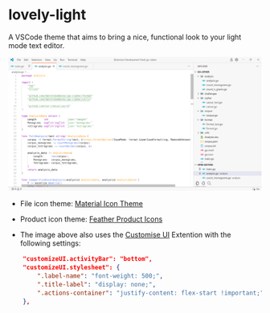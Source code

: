# lovely-light

A VSCode theme that aims to bring a nice, functional look to your light mode text editor.

![An example of the code theme.](./images/preview.png)

- File icon theme: [Material Icon Theme](https://marketplace.visualstudio.com/items?itemName=PKief.material-icon-theme)
- Product icon theme: [Feather Product Icons](https://marketplace.visualstudio.com/items?itemName=melishev.feather-vscode)

- The image above also uses the [Customise UI](https://marketplace.visualstudio.com/items?itemName=iocave.customize-ui) Extention with the following settings:
```json
    "customizeUI.activityBar": "bottom",
    "customizeUI.stylesheet": {
        ".label-name": "font-weight: 500;",
        ".title-label": "display: none;",
        ".actions-container": "justify-content: flex-start !important;"
    },
```